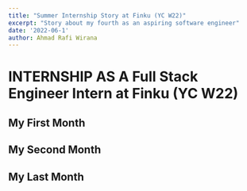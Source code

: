 ```yaml
---
title: "Summer Internship Story at Finku (YC W22)"
excerpt: "Story about my fourth as an aspiring software engineer"
date: '2022-06-1'
author: Ahmad Rafi Wirana
---
```


# INTERNSHIP AS A Full Stack Engineer Intern at Finku (YC W22)

## My First Month

## My Second Month

## My Last Month
